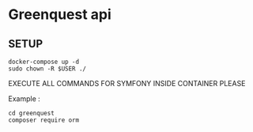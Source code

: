 # Greenquest api

## SETUP
```shell
docker-compose up -d
sudo chown -R $USER ./
```

EXECUTE ALL COMMANDS FOR SYMFONY INSIDE CONTAINER PLEASE

Example :
```shell
cd greenquest
composer require orm
```
